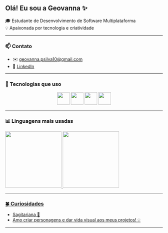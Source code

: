## Olá! Eu sou a Geovanna ✨

🎓 Estudante de Desenvolvimento de Software Multiplataforma  
💡 Apaixonada por tecnologia e criatividade 

---

### 📫 Contato

- ✉️ geovanna.psilva10@gmail.com  
- 💼 [LinkedIn](https://www.linkedin.com/in/geovanna-pereira-171439357/) 

---

### 🔎 Tecnologias que uso

<p align="center">
  <img src="https://cdn.jsdelivr.net/gh/devicons/devicon/icons/html5/html5-original.svg" width="40" height="40"/>
  <img src="https://cdn.jsdelivr.net/gh/devicons/devicon/icons/css3/css3-original.svg" width="40" height="40"/>
  <img src="https://cdn.jsdelivr.net/gh/devicons/devicon/icons/javascript/javascript-original.svg" width="40" height="40"/>
  <img src="https://cdn.jsdelivr.net/gh/devicons/devicon/icons/php/php-original.svg" width="40" height="40"/>
</p>


---

### 📊 Linguagens mais usadas

<div>
<a href="https://github.com/seu-usuário-aqui">
<img loading="lazy" height="180em" src="https://github-readme-stats.vercel.app/api/top-langs/?username=geegeovanna&layout=compact&langs_count=7&theme=synthwave"/>
<img loading="lazy" height="180em" src="https://github-readme-stats.vercel.app/api?username=geegeovanna&show_icons=true&theme=synthwave&include_all_commits=true&count_private=true"/>
</div>

--- 

### 🍀 Curiosidades

- Sagitariana 🎯   
- Amo criar personagens e dar vida visual aos meus projetos! 💡

---



